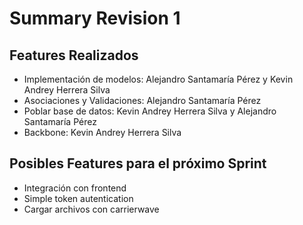 # Summary Revision 1

## Features Realizados

- Implementación de modelos: Alejandro Santamaría Pérez y Kevin Andrey Herrera Silva
- Asociaciones y Validaciones: Alejandro Santamaría Pérez
- Poblar base de datos: Kevin Andrey Herrera Silva y Alejandro Santamaría Pérez
- Backbone: Kevin Andrey Herrera Silva

## Posibles Features para el próximo Sprint

- Integración con frontend
- Simple token autentication
- Cargar archivos con carrierwave
